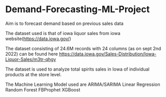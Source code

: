 # Demand-Forecasting-ML-Project

Aim is to forecast demand based on previous sales data

The dataset used is that of iowa liquor sales from iowa website(https://data.iowa.gov/)

The dataset consisting of 24.6M records with 24 columns (as on sept 2nd 2022) can be found here
https://data.iowa.gov/Sales-Distribution/Iowa-Liquor-Sales/m3tr-qhgy

The dataset is used to analyze total spirits sales in Iowa of individual products at the store level.


The Machine Learning Model used are
ARIMA/SARIMA
Linear Regression
Random Forest
FBProphet
XGBoost
